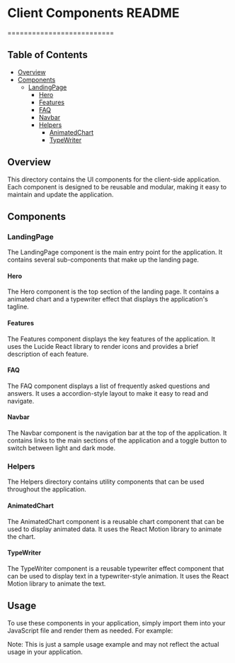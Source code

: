 # Client Components README

==========================

## Table of Contents

- [Overview](#overview)
- [Components](#components)
  - [LandingPage](#landingpage)
    - [Hero](#hero)
    - [Features](#features)
    - [FAQ](#faq)
    - [Navbar](#navbar)
    - [Helpers](#helpers)
      - [AnimatedChart](#animatedchart)
      - [TypeWriter](#typewriter)

## Overview

This directory contains the UI components for the client-side application. Each component is designed to be reusable and modular, making it easy to maintain and update the application.

## Components

### LandingPage

The LandingPage component is the main entry point for the application. It contains several sub-components that make up the landing page.

#### Hero

The Hero component is the top section of the landing page. It contains a animated chart and a typewriter effect that displays the application's tagline.

#### Features

The Features component displays the key features of the application. It uses the Lucide React library to render icons and provides a brief description of each feature.

#### FAQ

The FAQ component displays a list of frequently asked questions and answers. It uses a accordion-style layout to make it easy to read and navigate.

#### Navbar

The Navbar component is the navigation bar at the top of the application. It contains links to the main sections of the application and a toggle button to switch between light and dark mode.

### Helpers

The Helpers directory contains utility components that can be used throughout the application.

#### AnimatedChart

The AnimatedChart component is a reusable chart component that can be used to display animated data. It uses the React Motion library to animate the chart.

#### TypeWriter

The TypeWriter component is a reusable typewriter effect component that can be used to display text in a typewriter-style animation. It uses the React Motion library to animate the text.

## Usage

To use these components in your application, simply import them into your JavaScript file and render them as needed. For example:

Note: This is just a sample usage example and may not reflect the actual usage in your application.
